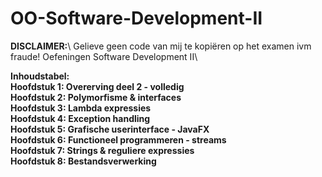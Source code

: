 # OO-Software-Development-II
<strong>DISCLAIMER:</strong>\ Gelieve geen code van mij te kopiëren op het examen ivm fraude!
Oefeningen Software Development II\

<strong>Inhoudstabel:</strong>\
<strong>Hoofdstuk 1: Overerving deel 2 - volledig</strong>\
<strong>Hoofdstuk 2: Polymorfisme & interfaces</strong>\
<strong>Hoofdstuk 3: Lambda expressies</strong>\
<strong>Hoofdstuk 4: Exception handling</strong>\
<strong>Hoofdstuk 5: Grafische userinterface - JavaFX<strong>\
Hoofdstuk 6: Functioneel programmeren - streams\
Hoofdstuk 7: Strings & reguliere expressies\
Hoofdstuk 8: Bestandsverwerking
